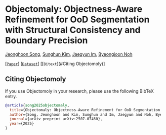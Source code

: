 # Objectomaly: Objectness-Aware Refinement for OoD Segmentation with Structural Consistency and Boundary Precision
[Jeonghoon Song](modifying..), [Sunghun Kim](modifiying), [Jaegyun Im](https://github.com/imjaegyun), [Byeongjoon Noh](https://scholar.google.com/citations?hl=ko&user=0mPWzzIAAAAJ)


[[`Paper`](https://arxiv.org/abs/2507.07460)] [[`Dataset`](modifiying)] [[`Bitext`](#Citing Objectomoly)]



## Citing Objectomoly
If you use Objectomoly in your research, please use the following BibTeX entry.

```bibtex
@article{song2025objectomaly,
  title={Objectomaly: Objectness-Aware Refinement for OoD Segmentation with Structural Consistency and Boundary Precision},
  author={Song, Jeonghoon and Kim, Sunghun and Im, Jaegyun and Noh, Byeongjoon},
  journal={arXiv preprint arXiv:2507.07460},
  year={2025}
}
```

